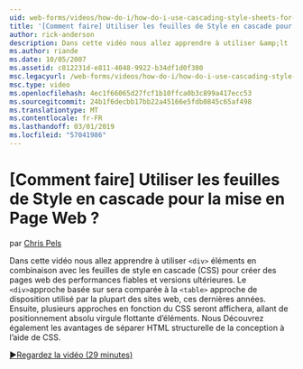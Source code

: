 ```yaml
---
uid: web-forms/videos/how-do-i/how-do-i-use-cascading-style-sheets-for-web-page-layout
title: '[Comment faire] Utiliser les feuilles de Style en cascade pour la mise en Page Web ? | Microsoft Docs'
author: rick-anderson
description: Dans cette vidéo nous allez apprendre à utiliser &amp;lt ; div&amp;gt ; les éléments en combinaison avec les feuilles de style en cascade (CSS) pour créer des performances fiables et versions ultérieures web p...
ms.author: riande
ms.date: 10/05/2007
ms.assetid: c812231d-e811-4048-9922-b34df1d0f300
msc.legacyurl: /web-forms/videos/how-do-i/how-do-i-use-cascading-style-sheets-for-web-page-layout
msc.type: video
ms.openlocfilehash: 4ec1f66065d27fcf1b10ffca0b3c899a417ecc53
ms.sourcegitcommit: 24b1f6decbb17bb22a45166e5fdb0845c65af498
ms.translationtype: MT
ms.contentlocale: fr-FR
ms.lasthandoff: 03/01/2019
ms.locfileid: "57041986"
---
```

<a name="how-do-i-use-cascading-style-sheets-for-web-page-layout"></a>[Comment faire] Utiliser les feuilles de Style en cascade pour la mise en Page Web ?
====================
par [Chris Pels](https://twitter.com/chrispels)

Dans cette vidéo nous allez apprendre à utiliser `<div>` éléments en combinaison avec les feuilles de style en cascade (CSS) pour créer des pages web des performances fiables et versions ultérieures. Le `<div>`approche basée sur sera comparée à la `<table>` approche de disposition utilisé par la plupart des sites web, ces dernières années. Ensuite, plusieurs approches en fonction du CSS seront affichera, allant de positionnement absolu virgule flottante d’éléments. Nous Découvrez également les avantages de séparer HTML structurelle de la conception à l’aide de CSS.

[&#9654;Regardez la vidéo (29 minutes)](https://channel9.msdn.com/Blogs/ASP-NET-Site-Videos/how-do-i-use-cascading-style-sheets-for-web-page-layout)
